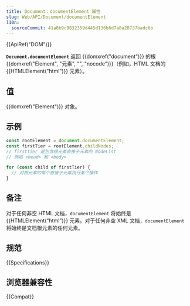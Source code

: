```yaml
---
title: Document：documentElement 属性
slug: Web/API/Document/documentElement
l10n:
  sourceCommit: 41a8b9c9832359d445d136b6d7a8a28737badc6b
---
```


{{ApiRef("DOM")}}

**`Document.documentElement`** 返回 {{domxref("document")}} 的根{{domxref("Element", "元素", "", "nocode")}}（例如，HTML 文档的 {{HTMLElement("html")}} 元素）。

## 值

{{domxref("Element")}} 对象。

## 示例

```js
const rootElement = document.documentElement;
const firstTier = rootElement.childNodes;
// firstTier 是包含根元素直接子元素的 NodeList
// 例如 <head> 和 <body>

for (const child of firstTier) {
  // 对根元素的每个直接子元素执行某个操作
}
```

## 备注

对于任何非空 HTML 文档，`documentElement` 将始终是 {{HTMLElement("html")}} 元素。对于任何非空 XML 文档，`documentElement` 将始终是文档根元素的任何元素。

## 规范

{{Specifications}}

## 浏览器兼容性

{{Compat}}
